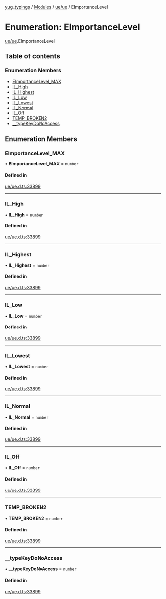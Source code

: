 [yug_typings](../README.md) / [Modules](../modules.md) / [ue/ue](../modules/ue_ue.md) / EImportanceLevel

# Enumeration: EImportanceLevel

[ue/ue](../modules/ue_ue.md).EImportanceLevel

## Table of contents

### Enumeration Members

- [EImportanceLevel\_MAX](ue_ue.EImportanceLevel.md#eimportancelevel_max)
- [IL\_High](ue_ue.EImportanceLevel.md#il_high)
- [IL\_Highest](ue_ue.EImportanceLevel.md#il_highest)
- [IL\_Low](ue_ue.EImportanceLevel.md#il_low)
- [IL\_Lowest](ue_ue.EImportanceLevel.md#il_lowest)
- [IL\_Normal](ue_ue.EImportanceLevel.md#il_normal)
- [IL\_Off](ue_ue.EImportanceLevel.md#il_off)
- [TEMP\_BROKEN2](ue_ue.EImportanceLevel.md#temp_broken2)
- [\_\_typeKeyDoNoAccess](ue_ue.EImportanceLevel.md#__typekeydonoaccess)

## Enumeration Members

### EImportanceLevel\_MAX

• **EImportanceLevel\_MAX** = `number`

#### Defined in

[ue/ue.d.ts:33899](https://github.com/YugMetaverse/yug_typings/blob/b7d9b19/ue/ue.d.ts#L33899)

___

### IL\_High

• **IL\_High** = `number`

#### Defined in

[ue/ue.d.ts:33899](https://github.com/YugMetaverse/yug_typings/blob/b7d9b19/ue/ue.d.ts#L33899)

___

### IL\_Highest

• **IL\_Highest** = `number`

#### Defined in

[ue/ue.d.ts:33899](https://github.com/YugMetaverse/yug_typings/blob/b7d9b19/ue/ue.d.ts#L33899)

___

### IL\_Low

• **IL\_Low** = `number`

#### Defined in

[ue/ue.d.ts:33899](https://github.com/YugMetaverse/yug_typings/blob/b7d9b19/ue/ue.d.ts#L33899)

___

### IL\_Lowest

• **IL\_Lowest** = `number`

#### Defined in

[ue/ue.d.ts:33899](https://github.com/YugMetaverse/yug_typings/blob/b7d9b19/ue/ue.d.ts#L33899)

___

### IL\_Normal

• **IL\_Normal** = `number`

#### Defined in

[ue/ue.d.ts:33899](https://github.com/YugMetaverse/yug_typings/blob/b7d9b19/ue/ue.d.ts#L33899)

___

### IL\_Off

• **IL\_Off** = `number`

#### Defined in

[ue/ue.d.ts:33899](https://github.com/YugMetaverse/yug_typings/blob/b7d9b19/ue/ue.d.ts#L33899)

___

### TEMP\_BROKEN2

• **TEMP\_BROKEN2** = `number`

#### Defined in

[ue/ue.d.ts:33899](https://github.com/YugMetaverse/yug_typings/blob/b7d9b19/ue/ue.d.ts#L33899)

___

### \_\_typeKeyDoNoAccess

• **\_\_typeKeyDoNoAccess** = `number`

#### Defined in

[ue/ue.d.ts:33899](https://github.com/YugMetaverse/yug_typings/blob/b7d9b19/ue/ue.d.ts#L33899)
